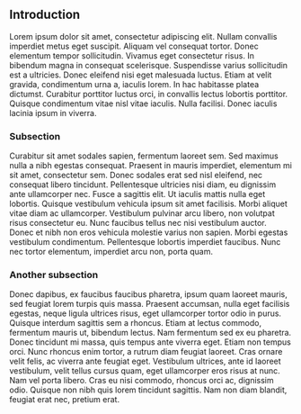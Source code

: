 ## Introduction

Lorem ipsum dolor sit amet, consectetur adipiscing elit. Nullam convallis imperdiet metus eget suscipit. Aliquam vel consequat tortor. Donec elementum tempor sollicitudin. Vivamus eget consectetur risus. In bibendum magna in consequat scelerisque. Suspendisse varius sollicitudin est a ultricies. Donec eleifend nisi eget malesuada luctus. Etiam at velit gravida, condimentum urna a, iaculis lorem. In hac habitasse platea dictumst. Curabitur porttitor luctus orci, in convallis lectus lobortis porttitor. Quisque condimentum vitae nisl vitae iaculis. Nulla facilisi. Donec iaculis lacinia ipsum in viverra.

### Subsection

Curabitur sit amet sodales sapien, fermentum laoreet sem. Sed maximus nulla a nibh egestas consequat. Praesent in mauris imperdiet, elementum mi sit amet, consectetur sem. Donec sodales erat sed nisl eleifend, nec consequat libero tincidunt. Pellentesque ultricies nisi diam, eu dignissim ante ullamcorper nec. Fusce a sagittis elit. Ut iaculis mattis nulla eget lobortis. Quisque vestibulum vehicula ipsum sit amet facilisis. Morbi aliquet vitae diam ac ullamcorper. Vestibulum pulvinar arcu libero, non volutpat risus consectetur eu. Nunc faucibus tellus nec nisi vestibulum auctor. Donec et nibh non eros vehicula molestie varius non sapien. Morbi egestas vestibulum condimentum. Pellentesque lobortis imperdiet faucibus. Nunc nec tortor elementum, imperdiet arcu non, porta quam.

### Another subsection

Donec dapibus, ex faucibus faucibus pharetra, ipsum quam laoreet mauris, sed feugiat lorem turpis quis massa. Praesent accumsan, nulla eget facilisis egestas, neque ligula ultrices risus, eget ullamcorper tortor odio in purus. Quisque interdum sagittis sem a rhoncus. Etiam at lectus commodo, fermentum mauris ut, bibendum lectus. Nam fermentum sed ex eu pharetra. Donec tincidunt mi massa, quis tempus ante viverra eget. Etiam non tempus orci. Nunc rhoncus enim tortor, a rutrum diam feugiat laoreet. Cras ornare velit felis, ac viverra ante feugiat eget. Vestibulum ultrices, ante id laoreet vestibulum, velit tellus cursus quam, eget ullamcorper eros risus at nunc. Nam vel porta libero. Cras eu nisi commodo, rhoncus orci ac, dignissim odio. Quisque non nibh quis lorem tincidunt sagittis. Nam non diam blandit, feugiat erat nec, pretium erat.